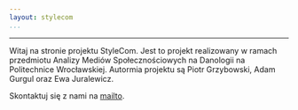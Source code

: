 ```yaml
---
layout: stylecom
...
```

---

Witaj na stronie projektu StyleCom. Jest to projekt realizowany w ramach przedmiotu Analizy Mediów Społecznościowych na Danologii na Politechnice Wrocławskiej. Autormia projektu są Piotr Grzybowski, Adam Gurgul oraz Ewa Juralewicz. 

Skontaktuj się z nami na [mailto](mailto:stylecom2019@gmail.com).
